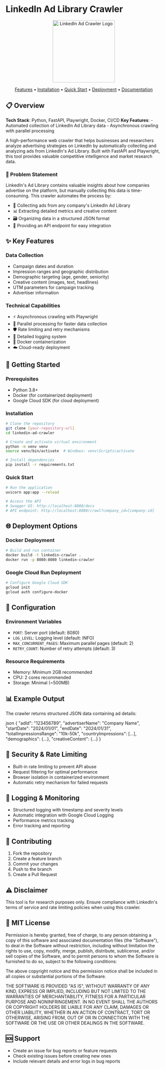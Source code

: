 # LinkedIn Ad Library Crawler

<p align="center">
  <img src="[your-logo-url]" alt="LinkedIn Ad Crawler Logo" width="200"/>
</p>

<p align="center">
  <a href="#key-features">Features</a> •
  <a href="#installation">Installation</a> •
  <a href="#quick-start">Quick Start</a> •
  <a href="#deployment">Deployment</a> •
  <a href="#documentation">Documentation</a>
</p>

## 📋 Overview

**Tech Stack**: Python, FastAPI, Playwright, Docker, CI/CD
**Key Features**:
    - Automated collection of LinkedIn Ad Library data
    - Asynchronous crawling with parallel processing

A high-performance web crawler that helps businesses and researchers analyze advertising strategies on LinkedIn by automatically collecting and analyzing ads from LinkedIn's Ad Library. Built with FastAPI and Playwright, this tool provides valuable competitive intelligence and market research data.

### 🎯 Problem Statement

LinkedIn's Ad Library contains valuable insights about how companies advertise on the platform, but manually collecting this data is time-consuming. This crawler automates the process by:

- 🤖 Collecting ads from any company's LinkedIn Ad Library
- 📊 Extracting detailed metrics and creative content
- 🗃️ Organizing data in a structured JSON format
- 🔌 Providing an API endpoint for easy integration

## ✨ Key Features

### Data Collection
- Campaign dates and duration
- Impression ranges and geographic distribution
- Demographic targeting (age, gender, seniority)
- Creative content (images, text, headlines)
- UTM parameters for campaign tracking
- Advertiser information

### Technical Capabilities
- ⚡ Asynchronous crawling with Playwright
- 🔄 Parallel processing for faster data collection
- 🛡️ Rate limiting and retry mechanisms
- 📝 Detailed logging system
- 🐳 Docker containerization
- ☁️ Cloud-ready deployment

## 🚀 Getting Started

### Prerequisites
- Python 3.8+
- Docker (for containerized deployment)
- Google Cloud SDK (for cloud deployment)

### Installation

```bash
# Clone the repository
git clone [your-repository-url]
cd linkedin-ad-crawler

# Create and activate virtual environment
python -m venv venv
source venv/bin/activate  # Windows: venv\Scripts\activate

# Install dependencies
pip install -r requirements.txt
```

### Quick Start

```bash
# Run the application
uvicorn app:app --reload

# Access the API
# Swagger UI: http://localhost:8080/docs
# API endpoint: http://localhost:8080/crawl?company_id=[company-id]
```

## 🌐 Deployment Options

### Docker Deployment

```bash
# Build and run container
docker build -t linkedin-crawler .
docker run -p 8080:8080 linkedin-crawler
```

### Google Cloud Run Deployment

```bash
# Configure Google Cloud SDK
gcloud init
gcloud auth configure-docker
```

## 🔧 Configuration

### Environment Variables
- `PORT`: Server port (default: 8080)
- `LOG_LEVEL`: Logging level (default: INFO)
- `MAX_CONCURRENT_PAGES`: Maximum parallel pages (default: 2)
- `RETRY_COUNT`: Number of retry attempts (default: 3)

### Resource Requirements
- Memory: Minimum 2GB recommended
- CPU: 2 cores recommended
- Storage: Minimal (~500MB)

## 📊 Example Output

The crawler returns structured JSON data containing ad details:


json
{
"adId": "123456789",
"advertiserName": "Company Name",
"startDate": "2024/01/01",
"endDate": "2024/01/31",
"totalImpressionsRange": "10k-50k",
"countryImpressions": [...],
"demographics": {...},
"creativeContent": {...}
}


## 🔐 Security & Rate Limiting

- Built-in rate limiting to prevent API abuse
- Request filtering for optimal performance
- Browser isolation in containerized environment
- Automatic retry mechanism for failed requests

## 📝 Logging & Monitoring

- Structured logging with timestamp and severity levels
- Automatic integration with Google Cloud Logging
- Performance metrics tracking
- Error tracking and reporting

## 🤝 Contributing

1. Fork the repository
2. Create a feature branch
3. Commit your changes
4. Push to the branch
5. Create a Pull Request

## ⚠️ Disclaimer

This tool is for research purposes only. Ensure compliance with LinkedIn's terms of service and rate limiting policies when using this crawler.


## 📄 MIT License

Permission is hereby granted, free of charge, to any person obtaining a copy
of this software and associated documentation files (the "Software"), to deal
in the Software without restriction, including without limitation the rights
to use, copy, modify, merge, publish, distribute, sublicense, and/or sell
copies of the Software, and to permit persons to whom the Software is
furnished to do so, subject to the following conditions:

The above copyright notice and this permission notice shall be included in all
copies or substantial portions of the Software.

THE SOFTWARE IS PROVIDED "AS IS", WITHOUT WARRANTY OF ANY KIND, EXPRESS OR
IMPLIED, INCLUDING BUT NOT LIMITED TO THE WARRANTIES OF MERCHANTABILITY,
FITNESS FOR A PARTICULAR PURPOSE AND NONINFRINGEMENT. IN NO EVENT SHALL THE
AUTHORS OR COPYRIGHT HOLDERS BE LIABLE FOR ANY CLAIM, DAMAGES OR OTHER
LIABILITY, WHETHER IN AN ACTION OF CONTRACT, TORT OR OTHERWISE, ARISING FROM,
OUT OF OR IN CONNECTION WITH THE SOFTWARE OR THE USE OR OTHER DEALINGS IN THE
SOFTWARE.

## 🆘 Support

- Create an issue for bug reports or feature requests
- Check existing issues before creating new ones
- Include relevant details and error logs in bug reports

